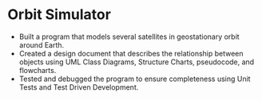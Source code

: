 # Orbit Simulator

- Built a program that models several satellites in geostationary orbit around Earth.
- Created a design document that describes the relationship between objects using UML Class Diagrams, Structure Charts,
pseudocode, and flowcharts.
- Tested and debugged the program to ensure completeness using Unit Tests and Test Driven Development.
